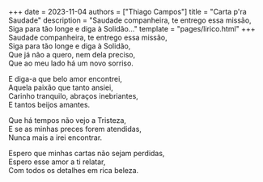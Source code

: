 +++
date = 2023-11-04
authors = ["Thiago Campos"]
title = "Carta p'ra Saudade"
description = "Saudade companheira, te entrego essa missão, Siga para tão longe e diga à Solidão..."
template = "pages/lirico.html"
+++
Saudade companheira, te entrego essa missão, <br>
Siga para tão longe e diga à Solidão, <br>
Que já não a quero, nem dela preciso, <br>
Que ao meu lado há um novo sorriso. <br>

E diga-a que belo amor encontrei, <br> 
Aquela paixão que tanto ansiei, <br>
Carinho tranquilo, abraços inebriantes, <br>
E tantos beijos amantes.  <br>

Que há tempos não vejo a Tristeza,  <br>
E se as minhas preces forem atendidas,  <br>
Nunca mais a irei encontrar.  <br>

Espero que minhas cartas não sejam perdidas,  <br>
Espero esse amor a ti relatar,  <br>
Com todos os detalhes em rica beleza.  <br>
